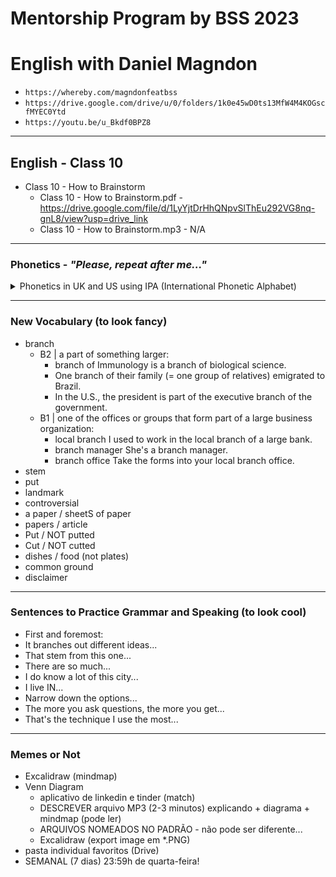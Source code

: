 # Mentorship Program by BSS 2023
# English with Daniel Magndon

- ``` https://whereby.com/magndonfeatbss ``` 
- ``` https://drive.google.com/drive/u/0/folders/1k0e45wD0ts13MfW4M4KOGscfMYEC0Ytd ```
- ``` https://youtu.be/u_Bkdf0BPZ8 ```

___

## English - Class 10

- Class 10 - How to Brainstorm
  - Class 10 - How to Brainstorm.pdf - https://drive.google.com/file/d/1LyYjtDrHhQNpvSlThEu292VG8nq-gnL8/view?usp=drive_link
  - Class 10 - How to Brainstorm.mp3 - N/A


___

### Phonetics - _"Please, repeat after me..."_

<p>
<details>
<summary>Phonetics in UK and US using IPA (International Phonetic Alphabet)</summary>

&nbsp;
  - previous              - US  /ˈpriː.vi.əs/ UK  /ˈpriː.vi.əs/
  - branch                - US  /bræntʃ/ UK  /brɑːntʃ/
  - stem                  - US  /stem/ UK  /stem/
  - put                   - US  /pʊt/ UK  /pʊt/
  - landmark              - US  /ˈlænd.mɑːrk/ UK  /ˈlænd.mɑːk/
  - controversial         - US  /ˌkɑːn.trəˈvɝː.ʃəl/ UK  /ˌkɒn.trəˈvɜː.ʃəl/
  - culture               - US  /ˈkʌl.tʃɚ/ UK  /ˈkʌl.tʃər/
  - cultural              - US  /ˈkʌl.tʃɚ.əl/ UK  /ˈkʌl.tʃər.əl/
  - scene                 - US  /siːn/ UK  /siːn/
  - rock climb            - US  /ˈrɑːk ˌklaɪ.mɪŋ/ UK  /ˈrɒk ˌklaɪ.mɪŋ/

</details>
</p>


___

### New Vocabulary (to look fancy) 

- branch
  - B2 | a part of something larger:
    - branch of Immunology is a branch of biological science.
    - One branch of their family (= one group of relatives) emigrated to Brazil.
    - In the U.S., the president is part of the executive branch of the government.
  - B1 | one of the offices or groups that form part of a large business organization:
    - local branch I used to work in the local branch of a large bank.
    - branch manager She's a branch manager.
    - branch office Take the forms into your local branch office.
&nbsp;
- stem
- put
- landmark
- controversial
- a paper / sheetS of paper
- papers / article
- Put / NOT putted
- Cut / NOT cutted
- dishes / food (not plates)
- common ground
- disclaimer


___

### Sentences to Practice Grammar and Speaking (to look cool)

- First and foremost:
- It branches out different ideas...
- That stem from this one...
- There are so much...
- I do know a lot of this city...
- I live IN...
- Narrow down the options...
- The more you ask questions, the more you get...
- That's the technique I use the most...


___

### Memes or Not

- Excalidraw (mindmap) 
- Venn Diagram
  - aplicativo de linkedin e tinder (match)
  - DESCREVER arquivo MP3 (2-3 minutos) explicando + diagrama + mindmap (pode ler)
  - ARQUIVOS NOMEADOS NO PADRÃO - não pode ser diferente... 
  - Excalidraw (export image em *.PNG)
- pasta individual favoritos (Drive)
- SEMANAL (7 dias) 23:59h de quarta-feira! 
